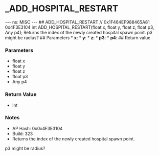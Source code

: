 # _ADD_HOSPITAL_RESTART

--- ns: MISC --- ## ADD_HOSPITAL_RESTART  // 0x1F464EF988465A81 0x4F3E3104 int ADD_HOSPITAL_RESTART(float x, float y, float z, float p3, Any p4);  Returns the index of the newly created hospital spawn point. p3 might be radius?  ## Parameters * **x**: * **y**: * **z**: * **p3**: * **p4**:  ## Return value

### Parameters
* float x
* float y
* float z
* float p3
* Any p4

### Return Value
* int

### Notes
* AP Hash: 0x0x4F3E3104
* Build: 323
* Returns the index of the newly created hospital spawn point.

p3 might be radius?

